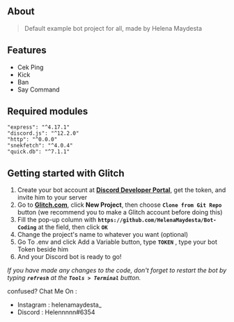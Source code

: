 ## About
> Default example bot project for all, made by Helena Maydesta

## Features
* Cek Ping
* Kick
* Ban
* Say Command

## Required modules
```
"express": "^4.17.1"
"discord.js": "^12.2.0"
"http": "^0.0.0"
"snekfetch": "^4.0.4"
"quick.db": "^7.1.1"
```

## Getting started with Glitch

1.  Create your bot account at **[Discord Developer Portal](https://discordapp.com/developers)**, get the token, and invite him to your server
2.  Go to **[Glitch.com](https://glitch.com)**, click **New Project**, then choose **`Clone from Git Repo`** button (we recommend you to make a Glitch account before doing this)
3.  Fill the pop-up column with **`https://github.com/HelenaMaydesta/Bot-Coding`** at the field, then click **`OK`**
4.  Change the project's name to whatever you want (optional)
5.  Go To .env and click Add a Variable button, type **`TOKEN`** , type your bot Token beside him
6.  And your Discord bot is ready to go!

_If you have made any changes to the code, don't forget to restart the bot by typing **`refresh`** at the **`Tools > Terminal`** button._

confused? Chat Me On :
* Instagram : helenamaydesta_
* Discord : Helennnnn#6354
